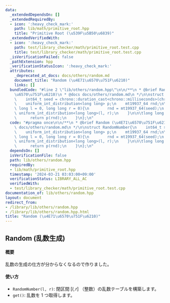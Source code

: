 ```yaml
---
data:
  _extendedDependsOn: []
  _extendedRequiredBy:
  - icon: ':heavy_check_mark:'
    path: lib/math/primitive_root.hpp
    title: "Primitive Root (\u539F\u5B50\u6839)"
  _extendedVerifiedWith:
  - icon: ':heavy_check_mark:'
    path: test/library_checker/math/primitive_root.test.cpp
    title: test/library_checker/math/primitive_root.test.cpp
  _isVerificationFailed: false
  _pathExtension: hpp
  _verificationStatusIcon: ':heavy_check_mark:'
  attributes:
    _deprecated_at_docs: docs/others/random.md
    document_title: "Random (\u4E71\u6570\u751F\u6210)"
    links: []
  bundledCode: "#line 2 \"lib/others/random.hpp\"\n\n/**\n * @brief Random (\u4E71\
    \u6570\u751F\u6210)\n * @docs docs/others/random.md\n */\n\nstruct RandomNumber{\n\
    \    int64_t seed = chrono::duration_cast<chrono::milliseconds>(chrono::system_clock::now().time_since_epoch()).count();\n\
    \    uniform_int_distribution<long long> p;\n    mt19937_64 rnd;\n\n\tRandomNumber(long\
    \ long l = 0, long long r = 0){\n        rnd = mt19937_64(seed);\n        p =\
    \ uniform_int_distribution<long long>(l, r);\n    }\n\n\tlong long get(){\n  \
    \      return p(rnd);\n    }\n};\n"
  code: "#pragma once\n\n/**\n * @brief Random (\u4E71\u6570\u751F\u6210)\n * @docs\
    \ docs/others/random.md\n */\n\nstruct RandomNumber{\n    int64_t seed = chrono::duration_cast<chrono::milliseconds>(chrono::system_clock::now().time_since_epoch()).count();\n\
    \    uniform_int_distribution<long long> p;\n    mt19937_64 rnd;\n\n\tRandomNumber(long\
    \ long l = 0, long long r = 0){\n        rnd = mt19937_64(seed);\n        p =\
    \ uniform_int_distribution<long long>(l, r);\n    }\n\n\tlong long get(){\n  \
    \      return p(rnd);\n    }\n};\n"
  dependsOn: []
  isVerificationFile: false
  path: lib/others/random.hpp
  requiredBy:
  - lib/math/primitive_root.hpp
  timestamp: '2024-03-21 03:03:00+09:00'
  verificationStatus: LIBRARY_ALL_AC
  verifiedWith:
  - test/library_checker/math/primitive_root.test.cpp
documentation_of: lib/others/random.hpp
layout: document
redirect_from:
- /library/lib/others/random.hpp
- /library/lib/others/random.hpp.html
title: "Random (\u4E71\u6570\u751F\u6210)"
---
```

## Random (乱数生成)

#### 概要

乱数の生成の仕方が分からなくなるので作りました。

#### 使い方

- `RandomNumber(l, r)`: 閉区間 $[l, r]$ （整数）の乱数テーブルを構築します。
- `get()`: 乱数を $1$ つ取得します。